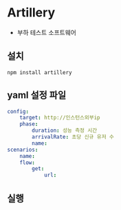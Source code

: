 # Artillery
- 부하 테스트 소프트웨어

## 설치
```
npm install artillery
```

## yaml 설정 파일

```yaml
config:
    target: http://인스턴스외부ip
    phase:
        duration: 성능 측정 시간
        arrivalRate: 초당 신규 유저 수
        name:
scenarios:
    name: 
    flow:
        get:
            url:

```

## 실행
